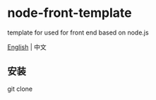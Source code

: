 # node-front-template

template for used for front end based on node.js

[English](README.md) | 中文

## 安装

git clone

